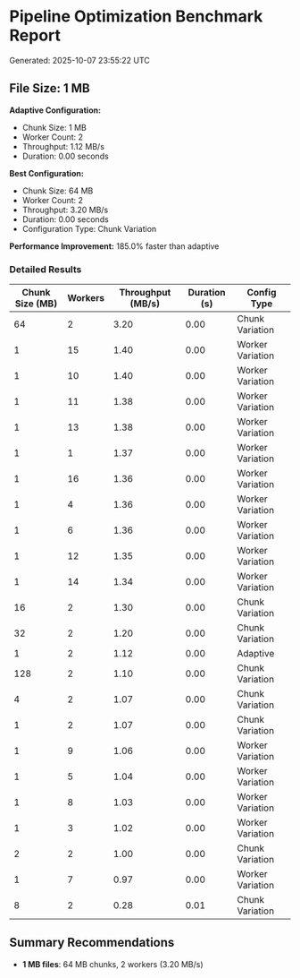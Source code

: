 # Pipeline Optimization Benchmark Report

Generated: 2025-10-07 23:55:22 UTC

## File Size: 1 MB

**Adaptive Configuration:**
- Chunk Size: 1 MB
- Worker Count: 2
- Throughput: 1.12 MB/s
- Duration: 0.00 seconds

**Best Configuration:**
- Chunk Size: 64 MB
- Worker Count: 2
- Throughput: 3.20 MB/s
- Duration: 0.00 seconds
- Configuration Type: Chunk Variation

**Performance Improvement:** 185.0% faster than adaptive

### Detailed Results

| Chunk Size (MB) | Workers | Throughput (MB/s) | Duration (s) | Config Type |
|-----------------|---------|-------------------|--------------|-------------|
| 64 | 2 | 3.20 | 0.00 | Chunk Variation |
| 1 | 15 | 1.40 | 0.00 | Worker Variation |
| 1 | 10 | 1.40 | 0.00 | Worker Variation |
| 1 | 11 | 1.38 | 0.00 | Worker Variation |
| 1 | 13 | 1.38 | 0.00 | Worker Variation |
| 1 | 1 | 1.37 | 0.00 | Worker Variation |
| 1 | 16 | 1.36 | 0.00 | Worker Variation |
| 1 | 4 | 1.36 | 0.00 | Worker Variation |
| 1 | 6 | 1.36 | 0.00 | Worker Variation |
| 1 | 12 | 1.35 | 0.00 | Worker Variation |
| 1 | 14 | 1.34 | 0.00 | Worker Variation |
| 16 | 2 | 1.30 | 0.00 | Chunk Variation |
| 32 | 2 | 1.20 | 0.00 | Chunk Variation |
| 1 | 2 | 1.12 | 0.00 | Adaptive |
| 128 | 2 | 1.10 | 0.00 | Chunk Variation |
| 4 | 2 | 1.07 | 0.00 | Chunk Variation |
| 1 | 2 | 1.07 | 0.00 | Chunk Variation |
| 1 | 9 | 1.06 | 0.00 | Worker Variation |
| 1 | 5 | 1.04 | 0.00 | Worker Variation |
| 1 | 8 | 1.03 | 0.00 | Worker Variation |
| 1 | 3 | 1.02 | 0.00 | Worker Variation |
| 2 | 2 | 1.00 | 0.00 | Chunk Variation |
| 1 | 7 | 0.97 | 0.00 | Worker Variation |
| 8 | 2 | 0.28 | 0.01 | Chunk Variation |

## Summary Recommendations

- **1 MB files**: 64 MB chunks, 2 workers (3.20 MB/s)
